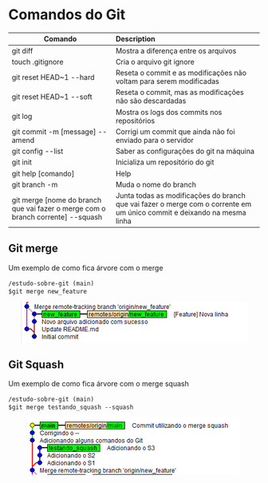 # Comandos do Git

|Comando|Description|
|-------|:------|
|git diff|Mostra a diferença entre os arquivos|
|touch .gitignore|Cria o arquivo git ignore|
|git reset HEAD~1 --hard|Reseta o commit e as modificações não voltam para serem modificadas|
|git reset HEAD~1 --soft|Reseta o commit, mas as modificações não são descardadas|
|git log|Mostra os logs dos commits nos repositórios|
|git commit -m \[message\] --amend|Corrigi um commit que ainda não foi enviado para o servidor|
|git config --list|Saber as configurações do git na máquina|
|git init|Inicializa um repositório do git|
|git help \[comando\]|Help|
|git branch -m|Muda o nome do branch|
|git merge \[nome do branch que vai fazer o merge com o branch corrente\] --squash|Junta todas as modificações do branch que vai fazer o merge com o corrente em um único commit e deixando na mesma linha|

## Git merge

Um exemplo de como fica árvore com o merge

```git
/estudo-sobre-git (main)
$git merge new_feature
```

<p align="center">
    <img src="image/merge.png">
</p>

## Git Squash

Um exemplo de como fica árvore com o merge squash

```git
/estudo-sobre-git (main)
$git merge testando_squash --squash
```

<p align="center">
    <img src="image/squash.png">
</p>
